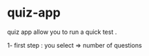 # quiz-app

quiz app allow you to  run a quick test .

1- first step :
you select 
    => number of questions 